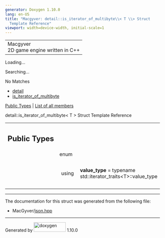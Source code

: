```yaml
---
generator: Doxygen 1.10.0
lang: en-US
title: "Macgyver: detail::is_iterator_of_multibyte\\< T \\> Struct
  Template Reference"
viewport: width=device-width, initial-scale=1
---
```


<div id="top">

<div id="titlearea">

<table data-cellspacing="0" data-cellpadding="0">
<colgroup>
<col style="width: 100%" />
</colgroup>
<tbody>
<tr id="projectrow" class="odd">
<td id="projectalign"><div id="projectname">
Macgyver
</div>
<div id="projectbrief">
2D game engine written in C++
</div></td>
</tr>
</tbody>
</table>

</div>

<div id="main-nav">

</div>

<div id="MSearchSelectWindow"
onmouseover="return searchBox.OnSearchSelectShow()"
onmouseout="return searchBox.OnSearchSelectHide()"
onkeydown="return searchBox.OnSearchSelectKey(event)">

</div>

<div id="MSearchResultsWindow">

<div id="MSearchResults">

<div class="SRPage">

<div id="SRIndex">

<div id="SRResults">

</div>

<div id="Loading" class="SRStatus">

Loading...

</div>

<div id="Searching" class="SRStatus">

Searching...

</div>

<div id="NoMatches" class="SRStatus">

No Matches

</div>

</div>

</div>

</div>

</div>

<div id="nav-path" class="navpath">

- <a href="namespacedetail.html" class="el">detail</a>
- <a href="structdetail_1_1is__iterator__of__multibyte.html"
  class="el">is_iterator_of_multibyte</a>

</div>

</div>

<div class="header">

<div class="summary">

[Public Types](#pub-types) \| [List of all
members](structdetail_1_1is__iterator__of__multibyte-members.html)

</div>

<div class="headertitle">

<div class="title">

detail::is_iterator_of_multibyte\< T \> Struct Template Reference

</div>

</div>

</div>

<div class="contents">

<table class="memberdecls">
<colgroup>
<col style="width: 50%" />
<col style="width: 50%" />
</colgroup>
<tbody>
<tr class="odd heading">
<td colspan="2"><h2 id="public-types" class="groupheader"><span
id="pub-types"></span> Public Types</h2></td>
</tr>
<tr id="r_aa25104fa9b9a2215d53fa653dcb7a6a2"
class="even memitem:aa25104fa9b9a2215d53fa653dcb7a6a2">
<td class="memItemLeft" style="text-align: right;"
data-valign="top"><span
id="aa25104fa9b9a2215d53fa653dcb7a6a2"></span>enum  </td>
<td class="memItemRight" data-valign="bottom"></td>
</tr>
<tr class="odd separator:aa25104fa9b9a2215d53fa653dcb7a6a2">
<td colspan="2" class="memSeparator"> </td>
</tr>
<tr id="r_a96a38c2b00c2086198bebd795684f898"
class="even memitem:a96a38c2b00c2086198bebd795684f898">
<td class="memItemLeft" style="text-align: right;"
data-valign="top"><span id="a96a38c2b00c2086198bebd795684f898"></span>
using </td>
<td class="memItemRight"
data-valign="bottom"><strong>value_type</strong> = typename
std::iterator_traits&lt;T&gt;::value_type</td>
</tr>
<tr class="odd separator:a96a38c2b00c2086198bebd795684f898">
<td colspan="2" class="memSeparator"> </td>
</tr>
</tbody>
</table>

------------------------------------------------------------------------

The documentation for this struct was generated from the following file:

- MacGyver/<a href="json_8hpp_source.html" class="el">json.hpp</a>

</div>

------------------------------------------------------------------------

<span class="small">Generated
by [<img src="doxygen.svg" class="footer" width="104" height="31"
alt="doxygen" />](https://www.doxygen.org/index.html) 1.10.0</span>
